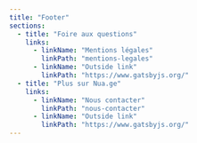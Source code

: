 ```yaml
---
title: "Footer"
sections:
  - title: "Foire aux questions"
    links:
      - linkName: "Mentions légales"
        linkPath: "mentions-legales"
      - linkName: "Outside link"
        linkPath: "https://www.gatsbyjs.org/"
  - title: "Plus sur Nua.ge"
    links:
      - linkName: "Nous contacter"
        linkPath: "nous-contacter"
      - linkName: "Outside link"
        linkPath: "https://www.gatsbyjs.org/"
---
```


